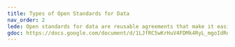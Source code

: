 ```yaml
---
title: Types of Open Standards for Data
nav_order: 2
lede: Open standards for data are reusable agreements that make it easier for people and organisations to publish, access, share and use better quality data. There are thousands of open standards in use which we divided into three broad categories. Open standards can fall into a single category or draw features from multiple categories to achieve their aims.
gdoc: https://docs.google.com/document/d/1LJfRC5wKrHuV4FDMk4RyL_mgoIdRdnis5rZg8NYGT1Y/edit#
---
```

